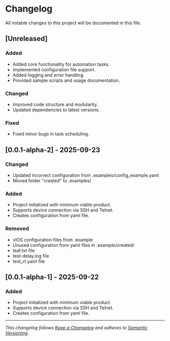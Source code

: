 # Changelog

All notable changes to this project will be documented in this file.

## [Unreleased]

### Added
- Added core functionality for automation tasks.
- Implemented configuration file support.
- Added logging and error handling.
- Provided sample scripts and usage documentation.

### Changed
- Improved code structure and modularity.
- Updated dependencies to latest versions.

### Fixed
- Fixed minor bugs in task scheduling.

## [0.0.1-alpha-2] - 2025-09-23

### Changed
- Updated incorrect configuration from .examples/config_example.yaml
- Moved folder "created" to .examples/

### Added
- Project initialized with minimum viable product.
- Supports device connection via SSH and Telnet.
- Creates configuration from yaml file.

### Removed
- vIOS configuration files from .example
- Unused configuration from yaml files in .example/created/
- leaf.txt file
- test-delay.log file
- test_rt.yaml file

## [0.0.1-alpha-1] - 2025-09-22

### Added
- Project initialized with minimum viable product.
- Supports device connection via SSH and Telnet.
- Creates configuration from yaml file.

---

*This changelog follows [Keep a Changelog](https://keepachangelog.com/en/1.0.0/) and adheres to [Semantic Versioning](https://semver.org/).*
